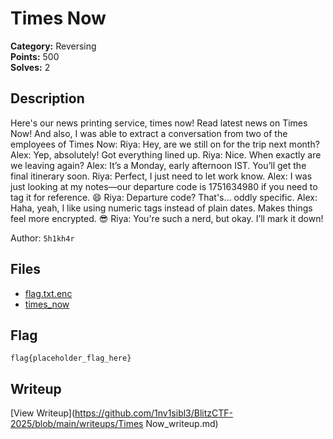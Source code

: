 # Times Now

**Category:** Reversing  
**Points:** 500  
**Solves:** 2  

## Description

Here's our news printing service, times now! Read latest news on Times Now! And also, I was able to extract a conversation from two of the employees of Times Now:
Riya: Hey, are we still on for the trip next month?
Alex: Yep, absolutely! Got everything lined up.
Riya: Nice. When exactly are we leaving again?
Alex: It’s a Monday, early afternoon IST. You’ll get the final itinerary soon.
Riya: Perfect, I just need to let work know.
Alex: I was just looking at my notes—our departure code is 1751634980 if you need to tag it for reference. 😄
Riya: Departure code? That's… oddly specific.
Alex: Haha, yeah, I like using numeric tags instead of plain dates. Makes things feel more encrypted. 😎
Riya: You're such a nerd, but okay. I’ll mark it down!

Author: `5h1kh4r`

## Files

- [flag.txt.enc](https://github.com/1nv1sibl3/BlitzCTF-2025/blob/main/files/f286ab1ee99a5ae687101a3fb8fe7c5a/flag.txt.enc)
- [times_now](https://github.com/1nv1sibl3/BlitzCTF-2025/blob/main/files/47e60e0106b2ae8209e1ead2e7fa670a/times_now)

## Flag

```
flag{placeholder_flag_here}
```

## Writeup

[View Writeup](https://github.com/1nv1sibl3/BlitzCTF-2025/blob/main/writeups/Times Now_writeup.md)
